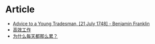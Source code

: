# Article

* [Advice to a Young Tradesman, \[21 July 1748\] - Benjamin Franklin](https://founders.archives.gov/documents/Franklin/01-03-02-0130)
* [高效工作](https://mp.weixin.qq.com/s/l8FQTnJ-78ZfdBFIFQRuSg)
* [为什么每天都那么累？](https://mp.weixin.qq.com/s/SE0njMXuuwOsMOvK1BLzBQ)




